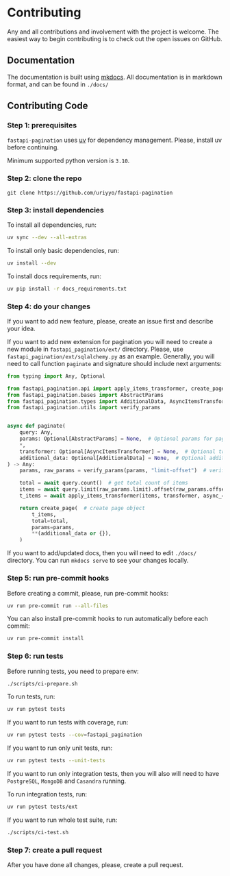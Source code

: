 # Contributing

Any and all contributions and involvement with the project is welcome. The easiest way to begin contributing is to check out the open issues on GitHub.

## Documentation

The documentation is built using [mkdocs](https://www.mkdocs.org/). All documentation is in markdown format, and can be found in `./docs/`


## Contributing Code

### Step 1: prerequisites

`fastapi-pagination` uses [uv](https://docs.astral.sh/uv/) for dependency management.
Please, install uv before continuing.

Minimum supported python version is `3.10`.


### Step 2: clone the repo

```shell
git clone https://github.com/uriyyo/fastapi-pagination
```


### Step 3: install dependencies

To install all dependencies, run:
```sh
uv sync --dev --all-extras
```

To install only basic dependencies, run:
```sh
uv install --dev
```

To install docs requirements, run:
```sh
uv pip install -r docs_requirements.txt
```

### Step 4: do your changes

If you want to add new feature, please, create an issue first and describe your idea.

If you want to add new extension for pagination you will need to create a new module in `fastapi_pagination/ext/` directory.
Please, use `fastapi_pagination/ext/sqlalchemy.py` as an example.
Generally, you will need to call function `paginate` and signature should include next arguments:
```py
from typing import Any, Optional

from fastapi_pagination.api import apply_items_transformer, create_page
from fastapi_pagination.bases import AbstractParams
from fastapi_pagination.types import AdditionalData, AsyncItemsTransformer
from fastapi_pagination.utils import verify_params


async def paginate(
    query: Any,
    params: Optional[AbstractParams] = None,  # Optional params for pagination (if None, current params will be used)
    *,
    transformer: Optional[AsyncItemsTransformer] = None,  # Optional transformer for items
    additional_data: Optional[AdditionalData] = None,  # Optional additional data for page object
) -> Any:
    params, raw_params = verify_params(params, "limit-offset")  # verify params is of correct type

    total = await query.count()  # get total count of items
    items = await query.limit(raw_params.limit).offset(raw_params.offset).all()  # get items for current page
    t_items = await apply_items_transformer(items, transformer, async_=True)  # apply transformer if needed

    return create_page(  # create page object
        t_items,
        total=total,
        params=params,
        **(additional_data or {}),
    )
```

If you want to add/updated docs, then you will need to edit `./docs/` directory.
You can run `mkdocs serve` to see your changes locally.

### Step 5: run pre-commit hooks

Before creating a commit, please, run pre-commit hooks:
```sh
uv run pre-commit run --all-files
```

You can also install pre-commit hooks to run automatically before each commit:
```sh
uv run pre-commit install
```

### Step 6: run tests

Before running tests, you need to prepare env:
```sh
./scripts/ci-prepare.sh
```

To run tests, run:
```sh
uv run pytest tests
```

If you want to run tests with coverage, run:
```sh
uv run pytest tests --cov=fastapi_pagination
```

If you want to run only unit tests, run:
```sh
uv run pytest tests --unit-tests
```

If you want to run only integration tests, then you will also will need to have `PostgreSQL`, `MongoDB` and `Casandra` running.

To run integration tests, run:
```sh
uv run pytest tests/ext
```

If you want to run whole test suite, run:
```sh
./scripts/ci-test.sh
```

### Step 7: create a pull request

After you have done all changes, please, create a pull request.